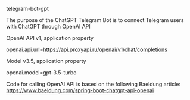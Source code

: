 telegram-bot-gpt

The purpose of the ChatGPT Telegram Bot is to connect Telegram users with ChatGPT through OpenAI API

OpenAI API v1, application property

openai.api.url=https://api.proxyapi.ru/openai/v1/chat/completions

Model v3.5, application property

openai.model=gpt-3.5-turbo

Code for calling OpenAI API is based on the following Baeldung article: https://www.baeldung.com/spring-boot-chatgpt-api-openai